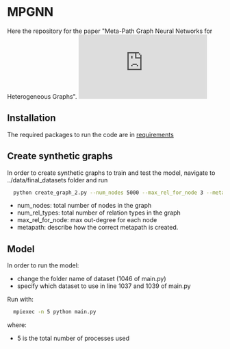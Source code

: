 # MPGNN
Here the repository for the paper "Meta-Path Graph Neural Networks for Heterogeneous Graphs".
![procedure.pdf](https://github.com/francescoferrini/MPGNN/files/11786872/procedure.pdf)

## Installation
The required packages to run the code are in [requirements](requirements.txt)

## Create synthetic graphs
In order to create synthetic graphs to train and test the model, navigate to ../data/final_datasets folder and run 
```sh
  python create_graph_2.py --num_nodes 5000 --max_rel_for_node 3 --metapath red-red-blue
```

* num_nodes: total number of nodes in the graph
* num_rel_types: total number of relation types in the graph
* max_rel_for_node: max out-degree for each node
* metapath: describe how the correct metapath is created. 

## Model
In order to run the model:
*  change the folder name of dataset (1046 of main.py)
*  specify which dataset to use in line 1037 and 1039 of main.py

Run with:
```sh
  mpiexec -n 5 python main.py
```
where:
* 5 is the total number of processes used
